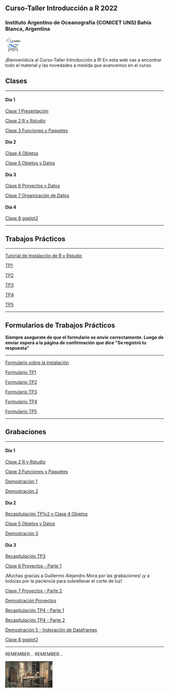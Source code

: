 ## Curso-Taller Introducción a R 2022

### Instituto Argentino de Oceanografía (CONICET UNS) Bahía Blanca, Argentina

![icon_IADO](./TPs/img/logo_iado_2019_negro.png)

¡Bienvenido/a al Curso-Taller Introducción a R! En esta web vas a encontrar todo el material y las novedades a medida que avancemos en el curso.

## Clases

****

#### Día 1

[Clase 1 Presentación](https://pepiamodeo.github.io/cursotallerIADO/clases/Clase1_presentacion.pdf)

[Clase 2 R y Rstudio](https://pepiamodeo.github.io/cursotallerIADO/clases/Clase2_RyRstudio.pdf)

[Clase 3 Funciones y Paquetes](https://pepiamodeo.github.io/cursotallerIADO/clases/Clase3_funciones_paquetes.pdf)

#### Día 2

[Clase 4 Objetos](https://pepiamodeo.github.io/cursotallerIADO/clases/Clase4_objetos.pdf)

[Clase 5 Objetos y Datos](https://pepiamodeo.github.io/cursotallerIADO/clases/Clase5_datos_objetos.pdf)

#### Día 3

[Clase 6 Proyectos y Datos](https://pepiamodeo.github.io/cursotallerIADO/clases/Clase6_proyectos.pdf)

[Clase 7 Organización de Datos](https://pepiamodeo.github.io/cursotallerIADO/clases/Clase7_tidy.pdf)

#### Día 4
[Clase 8 ggplot2](https://pepiamodeo.github.io/cursotallerIADO/clases/Clase8_ggplot.pdf)

****

## Trabajos Prácticos

****

[Tutorial de Instalación de R y Rstudio](https://rpubs.com/pepiamodeo/933224)

[TP1](https://pepiamodeo.github.io/cursotallerIADO/TPs/TP1.html)

[TP2](https://pepiamodeo.github.io/cursotallerIADO/TPs/TP2.html)

[TP3](https://pepiamodeo.github.io/cursotallerIADO/TPs/TP3.html)

[TP4](https://pepiamodeo.github.io/cursotallerIADO/TPs/TP4.html)

[TP5](https://pepiamodeo.github.io/cursotallerIADO/TPs/TP5.html)

****

## Formularios de Trabajos Prácticos

__Siempre asegurate de que el formulario se envíe correctamente. Luego de enviar esperá a la página de confirmación que dice "Se registró tu respuesta"__

****

[Formulario sobre la instalación](https://forms.gle/AcrwUS1tdpp1f6jE7)

[Formulario TP1](https://forms.gle/FGYMaaPeP3s8k7Um6)

[Formulario TP2](https://forms.gle/UnxV9xCZ9yUrCCd56)

[Formulario TP3](https://forms.gle/6NMJH5tixq2S6QLa9)

[Formulario TP4](https://forms.gle/TkXS3yQ7K1N7TZGg9)

[Formulario TP5](https://forms.gle/39cE9PJk1af8kux5A)

****

## Grabaciones

****

#### Día 1

[Clase 2 R y Rstudio](https://us06web.zoom.us/rec/share/3aoQ0NJUk2Kl7y_BGRkSPjeXRarKgjMsx_Q6f9Ebfjm2jp1ou6TPsyw1tHSEw8-M.0AGOBuUi6vTw1adh?startTime=1661171558000)

[Clase 3 Funciones y Paquetes](https://us06web.zoom.us/rec/share/3aoQ0NJUk2Kl7y_BGRkSPjeXRarKgjMsx_Q6f9Ebfjm2jp1ou6TPsyw1tHSEw8-M.0AGOBuUi6vTw1adh?startTime=1661173336000)

[Demostración 1](https://us06web.zoom.us/rec/share/3aoQ0NJUk2Kl7y_BGRkSPjeXRarKgjMsx_Q6f9Ebfjm2jp1ou6TPsyw1tHSEw8-M.0AGOBuUi6vTw1adh?startTime=1661175274000)

[Demostración 2](https://us06web.zoom.us/rec/share/3aoQ0NJUk2Kl7y_BGRkSPjeXRarKgjMsx_Q6f9Ebfjm2jp1ou6TPsyw1tHSEw8-M.0AGOBuUi6vTw1adh?startTime=1661177196000)

#### Día 2

[Recapitulación TP1y2 y Clase 4 Objetos](https://us06web.zoom.us/rec/share/Oic7ZDI-DkktG-IFT1CYYi0zhJXA-poouPGSJM3b0jpz0BGFSrLyDhPcKQFuBxjm.ktzd9EN_FatonbIL?startTime=1661256324000)

[Clase 5 Objetos y Datos](https://us06web.zoom.us/rec/share/Oic7ZDI-DkktG-IFT1CYYi0zhJXA-poouPGSJM3b0jpz0BGFSrLyDhPcKQFuBxjm.ktzd9EN_FatonbIL?startTime=1661259717000)

[Demostración 3](https://us06web.zoom.us/rec/share/Oic7ZDI-DkktG-IFT1CYYi0zhJXA-poouPGSJM3b0jpz0BGFSrLyDhPcKQFuBxjm.ktzd9EN_FatonbIL?startTime=1661261904000)

#### Día 3

[Recapitulación TP3](https://drive.google.com/file/d/1AQdxPgBbLRREYwqs1P30CtRPJwk_GnFN/view?usp=sharing)

[Clase 6 Proyectos - Parte 1](https://drive.google.com/file/d/1ASFbqLLMWEGq6TpVpMWPCwUhPlY3wFyf/view?usp=sharing)

¡Muchas gracias a Guillermo Alejandro Mora por las grabaciones! ¡y a todo/as por la paciencia para sobrellevar el corte de luz!

[Clase 7 Proyectos - Parte 2](https://us06web.zoom.us/rec/share/tfllFBhrZCLjWuIaeR--fXgseCIf3TELbZ3vTPS3cabMYVNuDegJiSJwPXfvN_sc.vSWCJ8Y2oTpI9b8L?startTime=1661348006000)

[Demostración Proyectos ](https://us06web.zoom.us/rec/share/tfllFBhrZCLjWuIaeR--fXgseCIf3TELbZ3vTPS3cabMYVNuDegJiSJwPXfvN_sc.vSWCJ8Y2oTpI9b8L?startTime=1661350415000)

[Recapitulación TP4 - Parte 1](https://us06web.zoom.us/rec/share/g2TI40O9XvhuO_jQse9GbG5d7VR1CDQXhdcDbJYtUnKbQ_1GUZ3qmrvbH5xLV-ta.i0QaVdLkUJCz1AzW?startTime=1661429505000)

[Recapitulación TP4 - Parte 2](https://us06web.zoom.us/rec/share/g2TI40O9XvhuO_jQse9GbG5d7VR1CDQXhdcDbJYtUnKbQ_1GUZ3qmrvbH5xLV-ta.i0QaVdLkUJCz1AzW?startTime=1661431015000)

[Demostración 5 - Indexación de Dataframes](https://us06web.zoom.us/rec/share/g2TI40O9XvhuO_jQse9GbG5d7VR1CDQXhdcDbJYtUnKbQ_1GUZ3qmrvbH5xLV-ta.i0QaVdLkUJCz1AzW?startTime=1661432861000)

[Clase 8 ggplot2](https://us06web.zoom.us/rec/share/g2TI40O9XvhuO_jQse9GbG5d7VR1CDQXhdcDbJYtUnKbQ_1GUZ3qmrvbH5xLV-ta.i0QaVdLkUJCz1AzW?startTime=1661435333000)

****


REMEMBER... REMEMBER...

![desk_flip](./TPs/img/deskflip_150p.gif)
